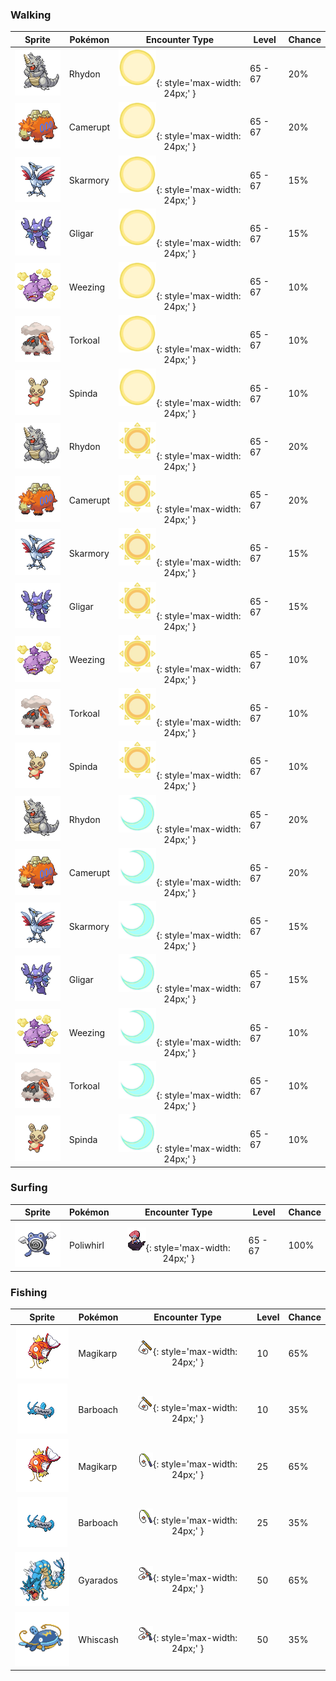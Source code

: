 ### Walking

| Sprite | Pokémon | Encounter Type | Level | Chance |
|:------:|---------|:--------------:|-------|--------|
| ![Rhydon](../../assets/sprites/rhydon/front.gif) | Rhydon | ![Morning](../../assets/encounter_types/morning.png "Morning"){: style='max-width: 24px;' } | 65 - 67 | 20% |
| ![Camerupt](../../assets/sprites/camerupt/front.gif) | Camerupt | ![Morning](../../assets/encounter_types/morning.png "Morning"){: style='max-width: 24px;' } | 65 - 67 | 20% |
| ![Skarmory](../../assets/sprites/skarmory/front.gif) | Skarmory | ![Morning](../../assets/encounter_types/morning.png "Morning"){: style='max-width: 24px;' } | 65 - 67 | 15% |
| ![Gligar](../../assets/sprites/gligar/front.gif) | Gligar | ![Morning](../../assets/encounter_types/morning.png "Morning"){: style='max-width: 24px;' } | 65 - 67 | 15% |
| ![Weezing](../../assets/sprites/weezing/front.gif) | Weezing | ![Morning](../../assets/encounter_types/morning.png "Morning"){: style='max-width: 24px;' } | 65 - 67 | 10% |
| ![Torkoal](../../assets/sprites/torkoal/front.gif) | Torkoal | ![Morning](../../assets/encounter_types/morning.png "Morning"){: style='max-width: 24px;' } | 65 - 67 | 10% |
| ![Spinda](../../assets/sprites/spinda/front.gif) | Spinda | ![Morning](../../assets/encounter_types/morning.png "Morning"){: style='max-width: 24px;' } | 65 - 67 | 10% |
| ![Rhydon](../../assets/sprites/rhydon/front.gif) | Rhydon | ![Day](../../assets/encounter_types/day.png "Day"){: style='max-width: 24px;' } | 65 - 67 | 20% |
| ![Camerupt](../../assets/sprites/camerupt/front.gif) | Camerupt | ![Day](../../assets/encounter_types/day.png "Day"){: style='max-width: 24px;' } | 65 - 67 | 20% |
| ![Skarmory](../../assets/sprites/skarmory/front.gif) | Skarmory | ![Day](../../assets/encounter_types/day.png "Day"){: style='max-width: 24px;' } | 65 - 67 | 15% |
| ![Gligar](../../assets/sprites/gligar/front.gif) | Gligar | ![Day](../../assets/encounter_types/day.png "Day"){: style='max-width: 24px;' } | 65 - 67 | 15% |
| ![Weezing](../../assets/sprites/weezing/front.gif) | Weezing | ![Day](../../assets/encounter_types/day.png "Day"){: style='max-width: 24px;' } | 65 - 67 | 10% |
| ![Torkoal](../../assets/sprites/torkoal/front.gif) | Torkoal | ![Day](../../assets/encounter_types/day.png "Day"){: style='max-width: 24px;' } | 65 - 67 | 10% |
| ![Spinda](../../assets/sprites/spinda/front.gif) | Spinda | ![Day](../../assets/encounter_types/day.png "Day"){: style='max-width: 24px;' } | 65 - 67 | 10% |
| ![Rhydon](../../assets/sprites/rhydon/front.gif) | Rhydon | ![Night](../../assets/encounter_types/night.png "Night"){: style='max-width: 24px;' } | 65 - 67 | 20% |
| ![Camerupt](../../assets/sprites/camerupt/front.gif) | Camerupt | ![Night](../../assets/encounter_types/night.png "Night"){: style='max-width: 24px;' } | 65 - 67 | 20% |
| ![Skarmory](../../assets/sprites/skarmory/front.gif) | Skarmory | ![Night](../../assets/encounter_types/night.png "Night"){: style='max-width: 24px;' } | 65 - 67 | 15% |
| ![Gligar](../../assets/sprites/gligar/front.gif) | Gligar | ![Night](../../assets/encounter_types/night.png "Night"){: style='max-width: 24px;' } | 65 - 67 | 15% |
| ![Weezing](../../assets/sprites/weezing/front.gif) | Weezing | ![Night](../../assets/encounter_types/night.png "Night"){: style='max-width: 24px;' } | 65 - 67 | 10% |
| ![Torkoal](../../assets/sprites/torkoal/front.gif) | Torkoal | ![Night](../../assets/encounter_types/night.png "Night"){: style='max-width: 24px;' } | 65 - 67 | 10% |
| ![Spinda](../../assets/sprites/spinda/front.gif) | Spinda | ![Night](../../assets/encounter_types/night.png "Night"){: style='max-width: 24px;' } | 65 - 67 | 10% |

### Surfing

| Sprite | Pokémon | Encounter Type | Level | Chance |
|:------:|---------|:--------------:|-------|--------|
| ![Poliwhirl](../../assets/sprites/poliwhirl/front.gif) | Poliwhirl | ![Surf](../../assets/encounter_types/surf.png "Surf"){: style='max-width: 24px;' } | 65 - 67 | 100% |

### Fishing

| Sprite | Pokémon | Encounter Type | Level | Chance |
|:------:|---------|:--------------:|-------|--------|
| ![Magikarp](../../assets/sprites/magikarp/front.gif) | Magikarp | ![Old Rod](../../assets/encounter_types/old_rod.png "Old Rod"){: style='max-width: 24px;' } | 10 | 65% |
| ![Barboach](../../assets/sprites/barboach/front.gif) | Barboach | ![Old Rod](../../assets/encounter_types/old_rod.png "Old Rod"){: style='max-width: 24px;' } | 10 | 35% |
| ![Magikarp](../../assets/sprites/magikarp/front.gif) | Magikarp | ![Good Rod](../../assets/encounter_types/good_rod.png "Good Rod"){: style='max-width: 24px;' } | 25 | 65% |
| ![Barboach](../../assets/sprites/barboach/front.gif) | Barboach | ![Good Rod](../../assets/encounter_types/good_rod.png "Good Rod"){: style='max-width: 24px;' } | 25 | 35% |
| ![Gyarados](../../assets/sprites/gyarados/front.gif) | Gyarados | ![Super Rod](../../assets/encounter_types/super_rod.png "Super Rod"){: style='max-width: 24px;' } | 50 | 65% |
| ![Whiscash](../../assets/sprites/whiscash/front.gif) | Whiscash | ![Super Rod](../../assets/encounter_types/super_rod.png "Super Rod"){: style='max-width: 24px;' } | 50 | 35% |


